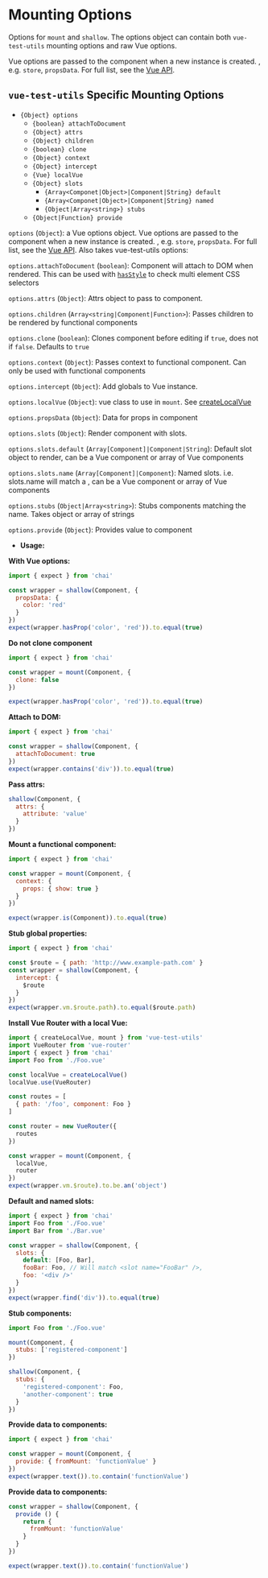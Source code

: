# Mounting Options

Options for `mount` and `shallow`. The options object can contain both `vue-test-utils` mounting options and raw Vue options.

Vue options are passed to the component when a new instance is created. , e.g. `store`, `propsData`. For full list, see the [Vue API](https://vuejs.org/v2/api/).

## `vue-test-utils` Specific Mounting Options

- `{Object} options`
  - `{boolean} attachToDocument`
  - `{Object} attrs`
  - `{Object} children`
  - `{boolean} clone`
  - `{Object} context`
  - `{Object} intercept`
  - `{Vue} localVue`
  - `{Object} slots`
      - `{Array<Componet|Object>|Component|String} default`
      - `{Array<Componet|Object>|Component|String} named`
      - `{Object|Array<string>} stubs`
  - `{Object|Function} provide`

`options` (`Object`): a Vue options object. Vue options are passed to the component when a new instance is created. , e.g. `store`, `propsData`. For full list, see the [Vue API](https://vuejs.org/v2/api/). Also takes vue-test-utils options:

`options.attachToDocument` (`boolean`): Component will attach to DOM when rendered. This can be used with [`hasStyle`](wrapper/hasStyle.md) to check multi element CSS selectors

`options.attrs` (`Object`): Attrs object to pass to component.

`options.children` (`Array<string|Component|Function>`): Passes children to be rendered by functional components

`options.clone` (`boolean`): Clones component before editing if `true`, does not if `false`. Defaults to `true`

`options.context` (`Object`): Passes context to functional component. Can only be used with functional components

`options.intercept` (`Object`): Add globals to Vue instance.

`options.localVue` (`Object`): vue class to use in `mount`. See [createLocalVue](createLocalVue.md)

`options.propsData` (`Object`): Data for props in component

`options.slots` (`Object`): Render component with slots.

`options.slots.default` (`Array[Component]|Component|String`): Default slot object to render, can be a Vue component or array of Vue components

`options.slots.name` (`Array[Component]|Component`): Named slots. i.e. slots.name will match a <slot name="name" />, can be a Vue component or array of Vue components

`options.stubs` (`Object|Array<string>`): Stubs components matching the name. Takes object or array of strings

`options.provide` (`Object`): Provides value to component

- **Usage:**

**With Vue options:**

```js
import { expect } from 'chai'

const wrapper = shallow(Component, {
  propsData: {
    color: 'red'
  }
})
expect(wrapper.hasProp('color', 'red')).to.equal(true)
```

**Do not clone component**

```js
import { expect } from 'chai'

const wrapper = mount(Component, {
  clone: false
})

expect(wrapper.hasProp('color', 'red')).to.equal(true)
```

**Attach to DOM:**

```js
import { expect } from 'chai'

const wrapper = shallow(Component, {
  attachToDocument: true
})
expect(wrapper.contains('div')).to.equal(true)
```

**Pass attrs:**

```js
shallow(Component, {
  attrs: {
    attribute: 'value'
  }
})
```

**Mount a functional component:**

```js
import { expect } from 'chai'

const wrapper = mount(Component, {
  context: {
    props: { show: true }
  }
})

expect(wrapper.is(Component)).to.equal(true)
```

**Stub global properties:**

```js
import { expect } from 'chai'

const $route = { path: 'http://www.example-path.com' }
const wrapper = shallow(Component, {
  intercept: {
    $route
  }
})
expect(wrapper.vm.$route.path).to.equal($route.path)
```

**Install Vue Router with a local Vue:**

```js
import { createLocalVue, mount } from 'vue-test-utils'
import VueRouter from 'vue-router'
import { expect } from 'chai'
import Foo from './Foo.vue'

const localVue = createLocalVue()
localVue.use(VueRouter)

const routes = [
  { path: '/foo', component: Foo }
]

const router = new VueRouter({
  routes
})

const wrapper = mount(Component, {
  localVue,
  router
})
expect(wrapper.vm.$route).to.be.an('object')
```

**Default and named slots:**

```js
import { expect } from 'chai'
import Foo from './Foo.vue'
import Bar from './Bar.vue'

const wrapper = shallow(Component, {
  slots: {
    default: [Foo, Bar],
    fooBar: Foo, // Will match <slot name="FooBar" />,
    foo: '<div />'
  }
})
expect(wrapper.find('div')).to.equal(true)
```

**Stub components:**

```js
import Foo from './Foo.vue'

mount(Component, {
  stubs: ['registered-component']
})

shallow(Component, {
  stubs: {
    'registered-component': Foo,
    'another-component': true
  }
})
```

**Provide data to components:**

```js
import { expect } from 'chai'

const wrapper = mount(Component, {
  provide: { fromMount: 'functionValue' }
})
expect(wrapper.text()).to.contain('functionValue')
```

**Provide data to components:**

```js
const wrapper = shallow(Component, {
  provide () {
    return {
      fromMount: 'functionValue'
    }
  }
})

expect(wrapper.text()).to.contain('functionValue')
```
